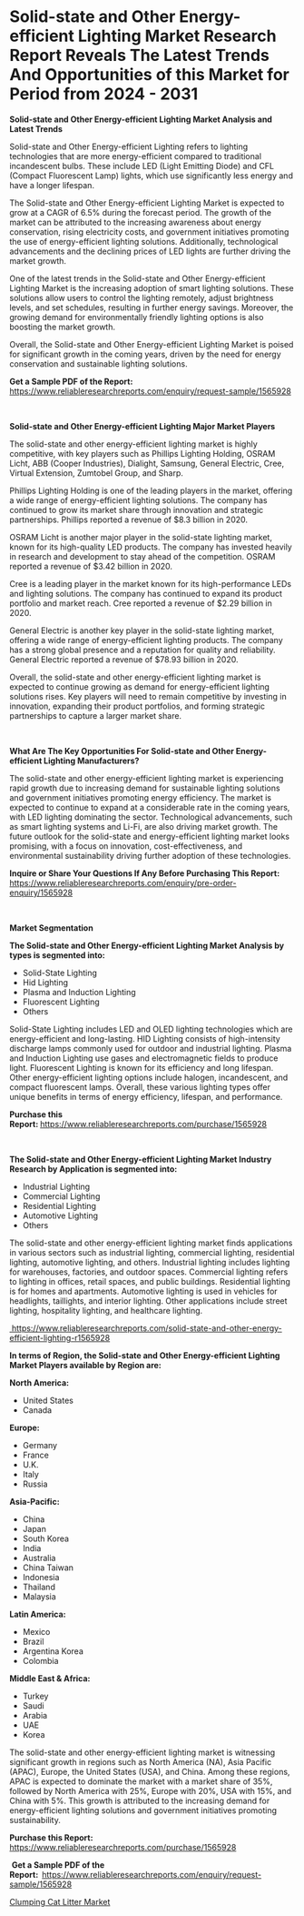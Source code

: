 <p><h1>Solid-state and Other Energy-efficient Lighting Market Research Report Reveals The Latest Trends And Opportunities of this Market for Period from 2024 - 2031</h1></p><p><strong>Solid-state and Other Energy-efficient Lighting Market Analysis and Latest Trends</strong></p>
<p><p>Solid-state and Other Energy-efficient Lighting refers to lighting technologies that are more energy-efficient compared to traditional incandescent bulbs. These include LED (Light Emitting Diode) and CFL (Compact Fluorescent Lamp) lights, which use significantly less energy and have a longer lifespan.</p><p>The Solid-state and Other Energy-efficient Lighting Market is expected to grow at a CAGR of 6.5% during the forecast period. The growth of the market can be attributed to the increasing awareness about energy conservation, rising electricity costs, and government initiatives promoting the use of energy-efficient lighting solutions. Additionally, technological advancements and the declining prices of LED lights are further driving the market growth.</p><p>One of the latest trends in the Solid-state and Other Energy-efficient Lighting Market is the increasing adoption of smart lighting solutions. These solutions allow users to control the lighting remotely, adjust brightness levels, and set schedules, resulting in further energy savings. Moreover, the growing demand for environmentally friendly lighting options is also boosting the market growth.</p><p>Overall, the Solid-state and Other Energy-efficient Lighting Market is poised for significant growth in the coming years, driven by the need for energy conservation and sustainable lighting solutions.</p></p>
<p><strong>Get a Sample PDF of the Report:&nbsp;</strong> <a href="https://www.reliableresearchreports.com/enquiry/request-sample/1565928">https://www.reliableresearchreports.com/enquiry/request-sample/1565928</a></p>
<p>&nbsp;</p>
<p><strong>Solid-state and Other Energy-efficient Lighting Major Market Players</strong></p>
<p><p>The solid-state and other energy-efficient lighting market is highly competitive, with key players such as Phillips Lighting Holding, OSRAM Licht, ABB (Cooper Industries), Dialight, Samsung, General Electric, Cree, Virtual Extension, Zumtobel Group, and Sharp.</p><p>Phillips Lighting Holding is one of the leading players in the market, offering a wide range of energy-efficient lighting solutions. The company has continued to grow its market share through innovation and strategic partnerships. Phillips reported a revenue of $8.3 billion in 2020.</p><p>OSRAM Licht is another major player in the solid-state lighting market, known for its high-quality LED products. The company has invested heavily in research and development to stay ahead of the competition. OSRAM reported a revenue of $3.42 billion in 2020.</p><p>Cree is a leading player in the market known for its high-performance LEDs and lighting solutions. The company has continued to expand its product portfolio and market reach. Cree reported a revenue of $2.29 billion in 2020.</p><p>General Electric is another key player in the solid-state lighting market, offering a wide range of energy-efficient lighting products. The company has a strong global presence and a reputation for quality and reliability. General Electric reported a revenue of $78.93 billion in 2020.</p><p>Overall, the solid-state and other energy-efficient lighting market is expected to continue growing as demand for energy-efficient lighting solutions rises. Key players will need to remain competitive by investing in innovation, expanding their product portfolios, and forming strategic partnerships to capture a larger market share.</p></p>
<p>&nbsp;</p>
<p><strong>What Are The Key Opportunities For Solid-state and Other Energy-efficient Lighting Manufacturers?</strong></p>
<p><p>The solid-state and other energy-efficient lighting market is experiencing rapid growth due to increasing demand for sustainable lighting solutions and government initiatives promoting energy efficiency. The market is expected to continue to expand at a considerable rate in the coming years, with LED lighting dominating the sector. Technological advancements, such as smart lighting systems and Li-Fi, are also driving market growth. The future outlook for the solid-state and energy-efficient lighting market looks promising, with a focus on innovation, cost-effectiveness, and environmental sustainability driving further adoption of these technologies.</p></p>
<p><strong>Inquire or Share Your Questions If Any Before Purchasing This Report:</strong> <a href="https://www.reliableresearchreports.com/enquiry/pre-order-enquiry/1565928">https://www.reliableresearchreports.com/enquiry/pre-order-enquiry/1565928</a></p>
<p>&nbsp;</p>
<p><strong>Market Segmentation</strong></p>
<p><strong>The Solid-state and Other Energy-efficient Lighting Market Analysis by types is segmented into:</strong></p>
<p><ul><li>Solid-State Lighting</li><li>Hid Lighting</li><li>Plasma and Induction Lighting</li><li>Fluorescent Lighting</li><li>Others</li></ul></p>
<p><p>Solid-State Lighting includes LED and OLED lighting technologies which are energy-efficient and long-lasting. HID Lighting consists of high-intensity discharge lamps commonly used for outdoor and industrial lighting. Plasma and Induction Lighting use gases and electromagnetic fields to produce light. Fluorescent Lighting is known for its efficiency and long lifespan. Other energy-efficient lighting options include halogen, incandescent, and compact fluorescent lamps. Overall, these various lighting types offer unique benefits in terms of energy efficiency, lifespan, and performance.</p></p>
<p><strong>Purchase this Report:&nbsp;</strong><a href="https://www.reliableresearchreports.com/purchase/1565928">https://www.reliableresearchreports.com/purchase/1565928</a></p>
<p>&nbsp;</p>
<p><strong>The Solid-state and Other Energy-efficient Lighting Market Industry Research by Application is segmented into:</strong></p>
<p><ul><li>Industrial Lighting</li><li>Commercial Lighting</li><li>Residential Lighting</li><li>Automotive Lighting</li><li>Others</li></ul></p>
<p><p>The solid-state and other energy-efficient lighting market finds applications in various sectors such as industrial lighting, commercial lighting, residential lighting, automotive lighting, and others. Industrial lighting includes lighting for warehouses, factories, and outdoor spaces. Commercial lighting refers to lighting in offices, retail spaces, and public buildings. Residential lighting is for homes and apartments. Automotive lighting is used in vehicles for headlights, taillights, and interior lighting. Other applications include street lighting, hospitality lighting, and healthcare lighting.</p></p>
<p><a href="https://www.reliableresearchreports.com/solid-state-and-other-energy-efficient-lighting-r1565928">&nbsp;https://www.reliableresearchreports.com/solid-state-and-other-energy-efficient-lighting-r1565928</a></p>
<p><strong>In terms of Region, the Solid-state and Other Energy-efficient Lighting Market Players available by Region are:</strong></p>
<p>
    <p> <strong> North America: </strong>
        <ul>
            <li>United States</li>
            <li>Canada</li>
        </ul>
        </p> 
    <p> <strong> Europe: </strong>
        <ul>
            <li>Germany</li>
            <li>France</li>
            <li>U.K.</li>
            <li>Italy</li>
            <li>Russia</li>
        </ul>
        </p> 
    <p> <strong> Asia-Pacific: </strong>
        <ul>
            <li>China</li>
            <li>Japan</li>
            <li>South Korea</li>
            <li>India</li>
            <li>Australia</li>
            <li>China Taiwan</li>
            <li>Indonesia</li>
            <li>Thailand</li>
            <li>Malaysia</li>
        </ul>
        </p> 
    <p> <strong> Latin America: </strong>
        <ul>
            <li>Mexico</li>
            <li>Brazil</li>
            <li>Argentina Korea</li>
            <li>Colombia</li>
        </ul>
        </p> 
    <p> <strong> Middle East & Africa: </strong>
        <ul>
            <li>Turkey</li>
            <li>Saudi</li>
            <li>Arabia</li>
            <li>UAE</li>
            <li>Korea</li>
        </ul>
    </p>
    </p>
<p><p>The solid-state and other energy-efficient lighting market is witnessing significant growth in regions such as North America (NA), Asia Pacific (APAC), Europe, the United States (USA), and China. Among these regions, APAC is expected to dominate the market with a market share of 35%, followed by North America with 25%, Europe with 20%, USA with 15%, and China with 5%. This growth is attributed to the increasing demand for energy-efficient lighting solutions and government initiatives promoting sustainability.</p></p>
<p><strong>Purchase this Report: </strong><a href="https://www.reliableresearchreports.com/purchase/1565928">https://www.reliableresearchreports.com/purchase/1565928</a></p>
<p>&nbsp;<strong>Get a Sample PDF of the Report:&nbsp;&nbsp;</strong><a href="https://www.reliableresearchreports.com/enquiry/request-sample/1565928">https://www.reliableresearchreports.com/enquiry/request-sample/1565928</a></p>
<p><strong></strong></p>
<p><p><a href="https://github.com/kpvmspce33/Market-Research-Report-List-1/blob/main/clumping-cat-litter-market.md">Clumping Cat Litter Market</a></p></p>